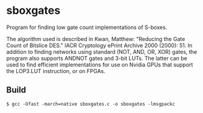 # sboxgates
Program for finding low gate count implementations of S-boxes.

The algorithm used is described in Kwan, Matthew: "Reducing the Gate Count of Bitslice DES."
IACR Cryptology ePrint Archive 2000 (2000): 51. In addition to finding networks using standard
(NOT, AND, OR, XOR) gates, the program also supports ANDNOT gates and 3-bit LUTs. The latter can be
used to find efficient implementations for use on Nvidia GPUs that support the LOP3.LUT instruction,
or on FPGAs.

## Build

```console
$ gcc -Ofast -march=native sboxgates.c -o sboxgates -lmsgpackc
```
